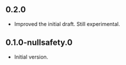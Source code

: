 ## 0.2.0

  * Improved the initial draft. Still experimental.

## 0.1.0-nullsafety.0

  * Initial version.